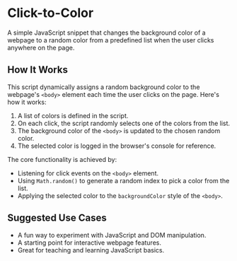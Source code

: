 # **Click-to-Color**

A simple JavaScript snippet that changes the background color of a webpage to a random color from a predefined list when the user clicks anywhere on the page.

## **How It Works**
This script dynamically assigns a random background color to the webpage's `<body>` element each time the user clicks on the page. Here's how it works:

1. A list of colors is defined in the script.
2. On each click, the script randomly selects one of the colors from the list.
3. The background color of the `<body>` is updated to the chosen random color.
4. The selected color is logged in the browser's console for reference.

The core functionality is achieved by:
- Listening for click events on the `<body>` element.
- Using `Math.random()` to generate a random index to pick a color from the list.
- Applying the selected color to the `backgroundColor` style of the `<body>`.


## **Suggested Use Cases**
- A fun way to experiment with JavaScript and DOM manipulation.
- A starting point for interactive webpage features.
- Great for teaching and learning JavaScript basics.


